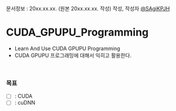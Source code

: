문서정보 : 20xx.xx.xx. (원본 20xx.xx.xx. 작성) 작성, 작성자 [@SAgiKPJH](https://github.com/SAgiKPJH)

# CUDA_GPUPU_Programming
- Learn And Use CUDA GPUPU Programming
- CUDA GPUPU 프로그래밍에 대해서 익히고 활용한다.

<br>

### 목표
- [ ] : CUDA
- [ ] : cuDNN
